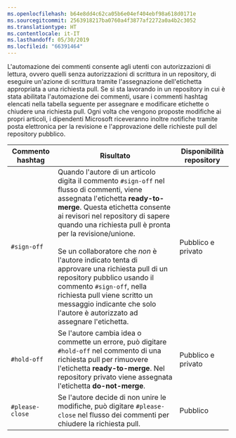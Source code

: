 ```yaml
---
ms.openlocfilehash: b64e8dd4c62ca05b6e04ef404ebf98a618d0171e
ms.sourcegitcommit: 2563918217ba0760a4f3877af2272a0a4b2c3052
ms.translationtype: HT
ms.contentlocale: it-IT
ms.lasthandoff: 05/30/2019
ms.locfileid: "66391464"
---
```

L'automazione dei commenti consente agli utenti con autorizzazioni di lettura, ovvero quelli senza autorizzazioni di scrittura in un repository, di eseguire un'azione di scrittura tramite l'assegnazione dell'etichetta appropriata a una richiesta pull. Se si sta lavorando in un repository in cui è stata abilitata l'automazione dei commenti, usare i commenti hashtag elencati nella tabella seguente per assegnare e modificare etichette o chiudere una richiesta pull. Ogni volta che vengono proposte modifiche ai propri articoli, i dipendenti Microsoft riceveranno inoltre notifiche tramite posta elettronica per la revisione e l'approvazione delle richieste pull del repository pubblico.

| Commento hashtag | Risultato | Disponibilità repository |
| --- | --- | --- |
| `#sign-off` |Quando l'autore di un articolo digita il commento `#sign-off` nel flusso di commenti, viene assegnata l'etichetta **ready-to-merge**. Questa etichetta consente ai revisori nel repository di sapere quando una richiesta pull è pronta per la revisione/unione. <br/><br/> Se un collaboratore che *non* è l'autore indicato tenta di approvare una richiesta pull di un repository pubblico usando il commento `#sign-off`, nella richiesta pull viene scritto un messaggio indicante che solo l'autore è autorizzato ad assegnare l'etichetta. |Pubblico e privato |
| `#hold-off` |Se l'autore cambia idea o commette un errore, può digitare `#hold-off` nel commento di una richiesta pull per rimuovere l'etichetta **ready-to-merge**. Nel repository privato viene assegnata l'etichetta **do-not-merge**. |Pubblico e privato |
| `#please-close` |Se l'autore decide di non unire le modifiche, può digitare `#please-close` nel flusso dei commenti per chiudere la richiesta pull. |Pubblico |
